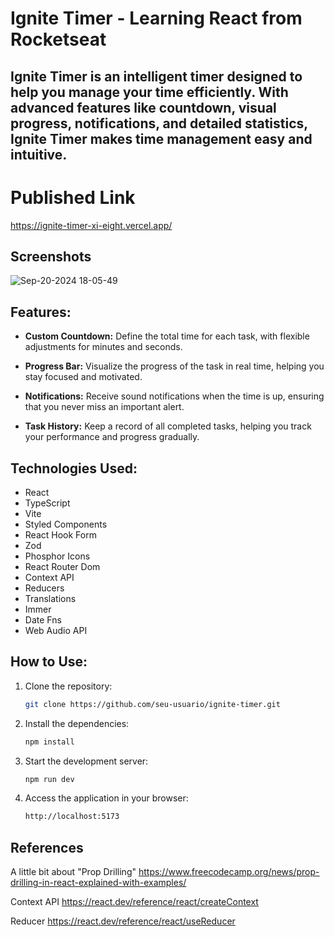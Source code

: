 # Ignite Timer - Learning React from Rocketseat

## Ignite Timer is an intelligent timer designed to help you manage your time efficiently. With advanced features like countdown, visual progress, notifications, and detailed statistics, Ignite Timer makes time management easy and intuitive.

# Published Link 
https://ignite-timer-xi-eight.vercel.app/

## Screenshots 

![Sep-20-2024 18-05-49](https://github.com/user-attachments/assets/59ef2e31-34f0-4cad-a919-684548be69bd)


## Features:

- **Custom Countdown:** Define the total time for each task, with flexible adjustments for minutes and seconds.

- **Progress Bar:** Visualize the progress of the task in real time, helping you stay focused and motivated.

- **Notifications:** Receive sound notifications when the time is up, ensuring that you never miss an important alert.

- **Task History:** Keep a record of all completed tasks, helping you track your performance and progress gradually.

## Technologies Used:

- React
- TypeScript
- Vite
- Styled Components
- React Hook Form
- Zod
- Phosphor Icons
- React Router Dom
- Context API
- Reducers
- Translations
- Immer
- Date Fns
- Web Audio API

## How to Use:

1. Clone the repository:

   ```bash
   git clone https://github.com/seu-usuario/ignite-timer.git
   ```

2. Install the dependencies:
   ```bash
   npm install
   ```
3. Start the development server:

   ```bash
   npm run dev
   ```

4. Access the application in your browser:
   ```bash
   http://localhost:5173
   ```

## References 

A little bit about "Prop Drilling"
https://www.freecodecamp.org/news/prop-drilling-in-react-explained-with-examples/

Context API
https://react.dev/reference/react/createContext

Reducer 
https://react.dev/reference/react/useReducer
